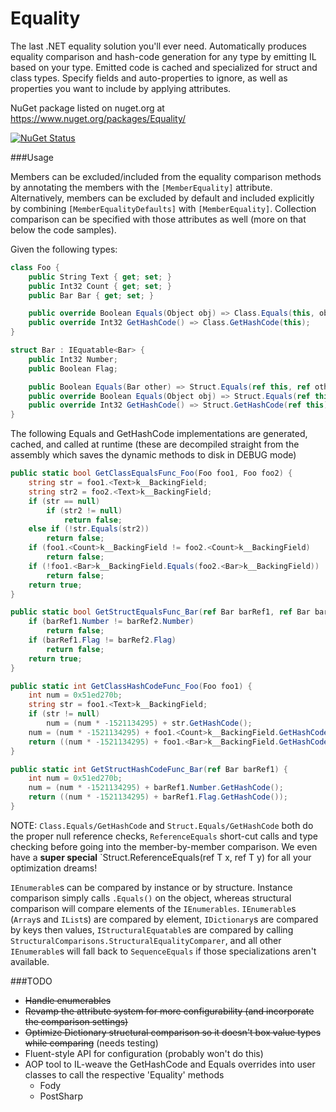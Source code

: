 # Equality
The last .NET equality solution you'll ever need. Automatically produces equality comparison and hash-code generation for any type by emitting IL based on your type. Emitted code is cached and specialized for struct and class types. Specify fields and auto-properties to ignore, as well as properties you want to include by applying attributes.

NuGet package listed on nuget.org at https://www.nuget.org/packages/Equality/

[![NuGet Status](http://img.shields.io/nuget/v/Equality.svg?style=flat)](https://www.nuget.org/packages/Equality/)

###Usage

Members can be excluded/included from the equality comparison methods by annotating the members with the `[MemberEquality]` attribute. Alternatively, members can be excluded by default and included explicitly by combining `[MemberEqualityDefaults]` with `[MemberEquality]`. Collection comparison can be specified with those attributes as well (more on that below the code samples).

Given the following types:

```csharp
class Foo {
	public String Text { get; set; }
	public Int32 Count { get; set; }
	public Bar Bar { get; set; }

	public override Boolean Equals(Object obj) => Class.Equals(this, obj);
	public override Int32 GetHashCode() => Class.GetHashCode(this);
}

struct Bar : IEquatable<Bar> {
	public Int32 Number;
	public Boolean Flag;

	public Boolean Equals(Bar other) => Struct.Equals(ref this, ref other);
	public override Boolean Equals(Object obj) => Struct.Equals(ref this, obj);
	public override Int32 GetHashCode() => Struct.GetHashCode(ref this);
}
```

The following Equals and GetHashCode implementations are generated, cached, and called at runtime (these are decompiled straight from the assembly which saves the dynamic methods to disk in DEBUG mode)

```csharp
public static bool GetClassEqualsFunc_Foo(Foo foo1, Foo foo2) {
	string str = foo1.<Text>k__BackingField;
	string str2 = foo2.<Text>k__BackingField;
	if (str == null)
		if (str2 != null)
			return false;
	else if (!str.Equals(str2))
		return false;
	if (foo1.<Count>k__BackingField != foo2.<Count>k__BackingField)
		return false;
	if (!foo1.<Bar>k__BackingField.Equals(foo2.<Bar>k__BackingField))
		return false;
	return true;
}

public static bool GetStructEqualsFunc_Bar(ref Bar barRef1, ref Bar barRef2) {
	if (barRef1.Number != barRef2.Number)
		return false;
	if (barRef1.Flag != barRef2.Flag)
		return false;
	return true;
}

public static int GetClassHashCodeFunc_Foo(Foo foo1) {
	int num = 0x51ed270b;
	string str = foo1.<Text>k__BackingField;
	if (str != null)
		num = (num * -1521134295) + str.GetHashCode();
	num = (num * -1521134295) + foo1.<Count>k__BackingField.GetHashCode();
	return ((num * -1521134295) + foo1.<Bar>k__BackingField.GetHashCode());
}

public static int GetStructHashCodeFunc_Bar(ref Bar barRef1) {
	int num = 0x51ed270b;
	num = (num * -1521134295) + barRef1.Number.GetHashCode();
	return ((num * -1521134295) + barRef1.Flag.GetHashCode());
}
```

NOTE: `Class.Equals/GetHashCode` and `Struct.Equals/GetHashCode` both do the proper null reference checks, `ReferenceEquals` short-cut calls and type checking before going into the member-by-member comparison. We even have a **super special** `Struct.ReferenceEquals<T>(ref T x, ref T y) for all your optimization dreams!

`IEnumerable`s can be compared by instance or by structure. Instance comparison simply calls `.Equals()` on the object, whereas structural comparison will compare elements of the `IEnumerables`. `IEnumerable`s (`Array`s and `IList`s) are compared by element, `IDictionary`s are compared by keys then values, `IStructuralEquatable`s are compared by calling `StructuralComparisons.StructuralEqualityComparer`, and all other `IEnumerable`s will fall back to `SequenceEquals` if those specializations aren't available.

###TODO

- ~~Handle enumerables~~
- ~~Revamp the attribute system for more configurability (and incorporate the comparison settings)~~
- ~~Optimize Dictionary structural comparison so it doesn't box value types while comparing~~ (needs testing)
- Fluent-style API for configuration (probably won't do this)
- AOP tool to IL-weave the GetHashCode and Equals overrides into user classes to call the respective 'Equality' methods
	- Fody
	- PostSharp